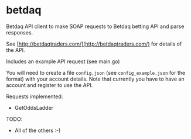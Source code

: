 # betdaq

Betdaq API client to make SOAP requests to Betdaq betting API and parse responses.

See [http://betdaqtraders.com/](http://betdaqtraders.com/) for details of the API.

Includes an example API request (see main.go)

You will need to create a file `config.json` (see `config_example.json` for the format) with your account details.
Note that currently you have to have an account and register to use the API.

Requests implemented:
* GetOddsLadder

TODO:
* All of the others :-)
